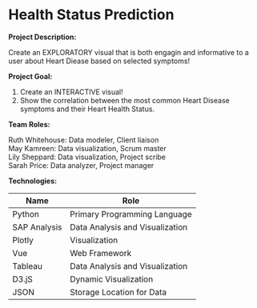 # Health Status Prediction

**Project Description:**<br/>

Create an EXPLORATORY visual that is both engagin and informative to a user about Heart Diease based on selected symptoms!

**Project Goal:**<br/>

1. Create an INTERACTIVE visual! 
2. Show the correlation between the most common Heart Disease symptoms and their Heart Health Status. 
  
**Team Roles:**<br/>

Ruth Whitehouse: Data modeler, Client liaison<br/>
May Kamreen: Data visualization, Scrum master<br/>
Lily Sheppard: Data visualization, Project scribe<br/>
Sarah Price: Data analyzer, Project manager<br/>

**Technologies:**<br/>

| Name           | Role                                     |
| -----------    | ------------------------------           |
| Python         | Primary Programming Language             |
| SAP Analysis   | Data Analysis and Visualization          |
| Plotly         | Visualization                            |
| Vue            | Web Framework                            |
| Tableau        | Data Analysis and Visualization          |
| D3.jS          | Dynamic Visualization                    |
| JSON           | Storage Location for Data                |
